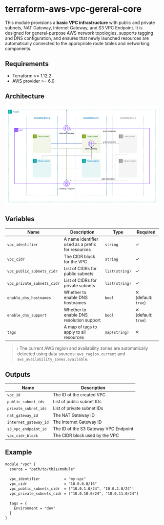# terraform-aws-vpc-gereral-core

This module provisions a **basic VPC infrastructure** with public and private subnets, NAT Gateway, Internet Gateway, and S3 VPC Endpoint. It is designed for general-purpose AWS network topologies, supports tagging and DNS configuration, and ensures that newly launched resources are automatically connected to the appropriate route tables and networking components.

## Requirements

- Terraform >= 1.12.2  
- AWS provider >= 6.0

## Architecture

![VPC Architecture Diagram](vpc-general-core.png)

## Variables

| Name                     | Description                                              | Type           | Required |
|--------------------------|----------------------------------------------------------|----------------|----------|
| `vpc_identifier`         | A name identifier used as a prefix for resources         | `string`       | ✓        |
| `vpc_cidr`               | The CIDR block for the VPC                               | `string`       | ✓        |
| `vpc_public_subnets_cidr`  | List of CIDRs for public subnets                        | `list(string)` | ✓        |
| `vpc_private_subnets_cidr` | List of CIDRs for private subnets                       | `list(string)` | ✓        |
| `enable_dns_hostnames`  | Whether to enable DNS hostnames                          | `bool`         | ✕ (default: `true`) |
| `enable_dns_support`    | Whether to enable DNS resolution support                 | `bool`         | ✕ (default: `true`) |
| `tags`                  | A map of tags to apply to all resources                  | `map(string)`  | ✕        |

> ℹ️ The current AWS region and availability zones are automatically detected using data sources: `aws_region.current` and `aws_availability_zones.available`.

## Outputs

| Name                  | Description                                   |
|-----------------------|-----------------------------------------------|
| `vpc_id`              | The ID of the created VPC                     |
| `public_subnet_ids`   | List of public subnet IDs                    |
| `private_subnet_ids`  | List of private subnet IDs                   |
| `nat_gateway_id`      | The NAT Gateway ID                            |
| `internet_gateway_id` | The Internet Gateway ID                       |
| `s3_vpc_endpoint_id`  | The ID of the S3 Gateway VPC Endpoint         |
| `vpc_cidr_block`      | The CIDR block used by the VPC                |

## Example

```hcl
module "vpc" {
  source = "path/to/this/module"

  vpc_identifier           = "my-vpc"
  vpc_cidr                 = "10.0.0.0/16"
  vpc_public_subnets_cidr  = ["10.0.1.0/24", "10.0.2.0/24"]
  vpc_private_subnets_cidr = ["10.0.10.0/24", "10.0.11.0/24"]

  tags = {
    Environment = "dev"
  }
}